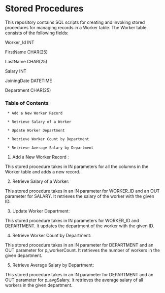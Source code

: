 # Stored Procedures

This repository contains SQL scripts for creating and invoking stored procedures for managing records in a Worker table. The Worker table consists of the following fields:

Worker_Id INT

FirstName CHAR(25)

LastName CHAR(25)

Salary INT

JoiningDate DATETIME

Department CHAR(25)

### Table of Contents

     * Add a New Worker Record

     * Retrieve Salary of a Worker

     * Update Worker Department

     * Retrieve Worker Count by Department
     
     * Retrieve Average Salary by Department

1. Add a New Worker Record :
   
This stored procedure takes in IN parameters for all the columns in the Worker table and adds a new record.

2. Retrieve Salary of a Worker:
   
This stored procedure takes in an IN parameter for WORKER_ID and an OUT parameter for SALARY. It retrieves the salary of the worker with the given ID.

3. Update Worker Department:
   
This stored procedure takes in IN parameters for WORKER_ID and DEPARTMENT. It updates the department of the worker with the given ID.

4. Retrieve Worker Count by Department:
   
This stored procedure takes in an IN parameter for DEPARTMENT and an OUT parameter for p_workerCount. It retrieves the number of workers in the given department.

5. Retrieve Average Salary by Department:
   
This stored procedure takes in an IN parameter for DEPARTMENT and an OUT parameter for p_avgSalary. It retrieves the average salary of all workers in the given department.

